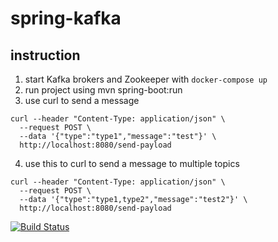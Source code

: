 # spring-kafka

## instruction

1. start Kafka brokers and Zookeeper with `docker-compose up`
2. run project using mvn spring-boot:run
3. use curl to send a message 
```
curl --header "Content-Type: application/json" \
  --request POST \
  --data '{"type":"type1","message":"test"}' \
  http://localhost:8080/send-payload
```
4. use this to curl to send a message to multiple topics
```
curl --header "Content-Type: application/json" \
  --request POST \
  --data '{"type":"type1,type2","message":"test2"}' \
  http://localhost:8080/send-payload
```


[![Build Status](https://travis-ci.com/github/InsomniaCoder/spring-kafka.svg?branch=master)](https://travis-ci.com/github/InsomniaCoder/spring-kafka)